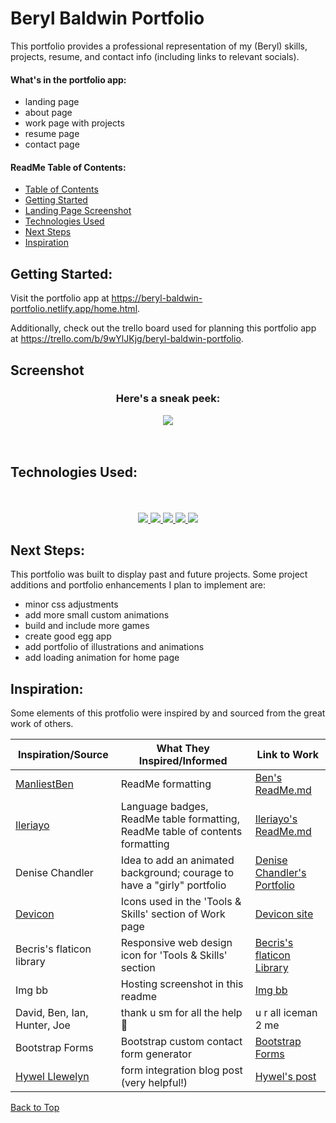 # Beryl Baldwin Portfolio

This portfolio provides a professional representation of my (Beryl) skills, projects, resume, and contact info (including links to relevant socials).

#### What's in the portfolio app:
  - landing page
  - about page
  - work page with projects
  - resume page
  - contact page



#### ReadMe Table of Contents:
  - [Table of Contents](#table-of-contents)
  - [Getting Started](#getting-started)
  - [Landing Page Screenshot](#screenshot)
  - [Technologies Used](#technologies-used)
  - [Next Steps](#next-steps)
  - [Inspiration](#inspiration)


## Getting Started:

Visit the portfolio app at <a href="https://beryl-baldwin-portfolio.netlify.app/home.html" target="_blank">https://beryl-baldwin-portfolio.netlify.app/home.html</a>.

Additionally, check out the trello board used for planning this portfolio app at <a href="https://trello.com/b/9wYlJKjg/beryl-baldwin-portfolio" target="_blank">https://trello.com/b/9wYlJKjg/beryl-baldwin-portfolio</a>.


## Screenshot

<div align="center">
<h3>Here's a sneak peek:</h3>
<img align="center" src="https://i.ibb.co/BzrSzg3/home-ss.png">
</div>
<br>
<br>

## Technologies Used:
<div align ="center">
<br>
<br>
<a href="#"><img src="https://img.shields.io/badge/html5-%23E34F26.svg?style=for-the-badge&logo=html5&logoColor=white" />  </a>
<a href ="#"><img src="https://img.shields.io/badge/javascript-%23323330.svg?style=for-the-badge&logo=javascript&logoColor=%23F7DF1E" />  </a>
<a href="#"><img src="https://img.shields.io/badge/Visual%20Studio-5C2D91.svg?style=for-the-badge&logo=visual-studio&logoColor=white" /> </a>
<a href="#"><img src="https://img.shields.io/badge/css3-%231572B6.svg?style=for-the-badge&logo=css3&logoColor=white" />  </a>
<a href="#"><img src="https://img.shields.io/badge/bootstrap-%23563D7C.svg?style=for-the-badge&logo=bootstrap&logoColor=white" /> </a>

</div>



## Next Steps:

This portfolio was built to display past and future projects. Some project additions and portfolio enhancements I plan to implement are:

- minor css adjustments
- add more small custom animations
- build and include more games
- create good egg app
- add portfolio of illustrations and animations
- add loading animation for home page


## Inspiration:

Some elements of this protfolio were inspired by and sourced from the great work of others. 

| Inspiration/Source         | What They Inspired/Informed                      | Link to Work                              |
| ------------------- | --------------------------------------- | ----------------------------------------- |
| <a href="https://github.com/ManliestBen" target="_blank">ManliestBen</a>          | ReadMe formatting                       | <a href="https://github.com/ManliestBen/ManliestBen/blob/main/README.md#" target="_blank"> Ben's ReadMe.md</a>|
| <a href="https://github.com/Ileriayo" target="_blank">Ileriayo</a>            | Language badges, ReadMe table formatting, ReadMe table of contents formatting| <a href="https://github.com/Ileriayo/markdown-badges#readme" target="_blank"> Ileriayo's ReadMe.md</a>|
| Denise Chandler     | Idea to add an animated background; courage to have a "girly" portfolio| <a href="https://denisechandler.com/" target="_blank">Denise Chandler's Portfolio</a>|
| <a href="https://github.com/devicons/devicon/" target="_blank">Devicon</a>    | Icons used in the 'Tools & Skills' section of Work page | <a href="https://devicon.dev/" target="_blank">Devicon site</a>|
| Becris's flaticon library    | Responsive web design icon for 'Tools & Skills' section        | <a href="https://www.flaticon.com/authors/becris" target="_blank">Becris's flaticon Library</a>|
| Img bb    | Hosting screenshot in this readme | <a href="https://imgbb.com/" target="_blank">Img bb</a>|
| David, Ben, Ian, Hunter, Joe | thank u sm for all the help 🥺 | u r all iceman 2 me |
|Bootstrap Forms| Bootstrap custom contact form generator | <a href="https://bootstrapformbuilder.com/" target="_blank">Bootstrap Forms</a> |
| <a href="https://github.com/hyweljohnllewellyn" target="_blank">Hywel Llewelyn</a> | form integration blog post (very helpful!) | <a href="https://www.hywel.me/sites/2021/11/15/website-page-with-contact-form-using-html-github-and-netlify.html" target="_blank">Hywel's post</a> |


[Back to Top](#readme-table-of-contents)
